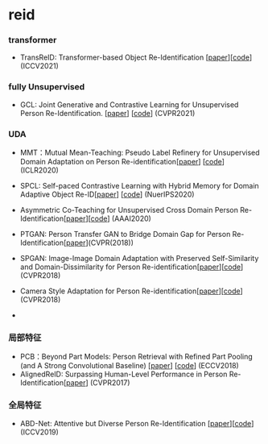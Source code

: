 # reid

### transformer
- TransReID: Transformer-based Object Re-Identification [[paper](https://openaccess.thecvf.com/content/ICCV2021/papers/He_TransReID_Transformer-Based_Object_Re-Identification_ICCV_2021_paper.pdf)][[code](https://github.com/damo-cv/TransReID)] (ICCV2021)

### fully Unsupervised
- GCL: Joint Generative and Contrastive Learning for Unsupervised Person Re-Identification. [[paper](https://arxiv.org/pdf/2012.09071v2.pdf)] [[code](https://github.com/chenhao2345/GCL)] (CVPR2021)

### UDA
- MMT：Mutual Mean-Teaching: Pseudo Label Refinery for Unsupervised Domain Adaptation on Person Re-identification[[paper](https://arxiv.org/pdf/2001.01526.pdf)] [[code](https://github.com/yxgeee/MMT)] (ICLR2020)
- SPCL: Self-paced Contrastive Learning with Hybrid Memory for Domain Adaptive Object Re-ID[[paper](https://arxiv.org/pdf/2006.02713v2.pdf)] [[code](https://github.com/yxgeee/SpCL)] (NuerIPS2020)
- Asymmetric Co-Teaching for Unsupervised Cross Domain Person Re-Identification[[paper](https://arxiv.org/abs/1912.01349)][[code](https://github.com/FlyingRoastDuck/ACT_AAAI20)] (AAAI2020)

- PTGAN: Person Transfer GAN to Bridge Domain Gap for Person Re-Identification[[paper](https://arxiv.org/pdf/1711.08565.pdf)](CVPR(2018))
- SPGAN: Image-Image Domain Adaptation with Preserved Self-Similarity and Domain-Dissimilarity for Person Re-identification[[paper](https://arxiv.org/pdf/1711.07027.pdf)][[code](https://github.com/Simon4Yan/Learning-via-Translation)] (CVPR2018)
- Camera Style Adaptation for Person Re-identification[[paper](https://arxiv.org/abs/1711.10295)][[code](https://github.com/zhunzhong07/CamStyle)] (CVPR2018)
- 

### 局部特征
- PCB：Beyond Part Models: Person Retrieval with Refined Part Pooling (and A Strong Convolutional Baseline) [[paper](https://arxiv.org/pdf/1711.09349.pdf)] [[code](https://github.com/wangguanan/Pytorch-Person-ReID-Baseline-PCB-Beyond-Part-Models)]  (ECCV2018)
- AlignedReID: Surpassing Human-Level Performance in Person Re-Identification[[paper](https://arxiv.org/pdf/1711.08184.pdf)] (CVPR2017)

### 全局特征
- ABD-Net: Attentive but Diverse Person Re-Identification [[paper](https://arxiv.org/abs/1908.01114)][[code](https://github.com/jiangdapeng1024/ABD-Net)] (ICCV2019)
